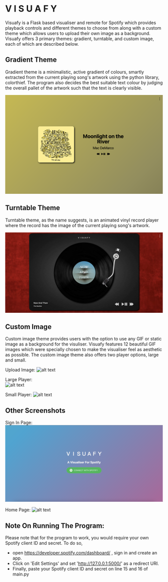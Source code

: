 # V I S U A F Y
Visuafy is a Flask based visualiser and remote for Spotify which provides playback controls and different themes to choose from along with a custom theme which allows users to upload their own image as a background. Visuafy offers 3 primary themes: gradient, turntable, and custom image, each of which are described below.<br>

## Gradient Theme
Gradient theme is a minimalistic, active gradient of colours, smartly extracted from the current playing song's artwork using the python library, colorthief. The program also decides the best suitable text colour by judging the overall pallet of the artwork such that the text is clearly visible.

![alt text](https://github.com/aryanbhajanka/Visuafy/blob/main/screenshots/gradient.png?raw=true)<br>

## Turntable Theme
Turntable theme, as the name suggests, is an animated vinyl record player where the record has the image of the current playing song's artwork.

![alt text](https://github.com/aryanbhajanka/Visuafy/blob/main/screenshots/turntable.png?raw=true)<br>

## Custom Image
Custom image theme provides users with the option to use any GIF or static image as a background for the visuliser. Visuafy features 12 beautiful GIF images which were specially chosen to make the visualiser feel as aesthetic as possible. The custom image theme also offers two player options, large and small.

Upload Image:
![alt text](https://github.com/aryanbhajanka/Visuafy/blob/main/screenshots/upload_image.png?raw=true)

Large Player:<br>
![alt text](https://github.com/aryanbhajanka/Visuafy/blob/main/screenshots/custom_large.png?raw=true)

Small Player:
![alt text](https://github.com/aryanbhajanka/Visuafy/blob/main/screenshots/custom_small.png?raw=true)<br>

## Other Screenshots
Sign In Page:
![alt text](https://github.com/aryanbhajanka/Visuafy/blob/main/screenshots/sign_in.png?raw=true)

Home Page:
![alt text](https://github.com/aryanbhajanka/Visuafy/blob/main/screenshots/home.png?raw=true)<br>

## Note On Running The Program:
Please note that for the program to work, you would require your own Spotify client ID and secret. To do so,  
- open https://developer.spotify.com/dashboard/ , sign in and create an app.  
- Click on 'Edit Settings' and set 'http://127.0.0.1:5000/' as a redirect URI.  
- Finally, paste your Spotify client ID and secret on line 15 and 16 of main.py
